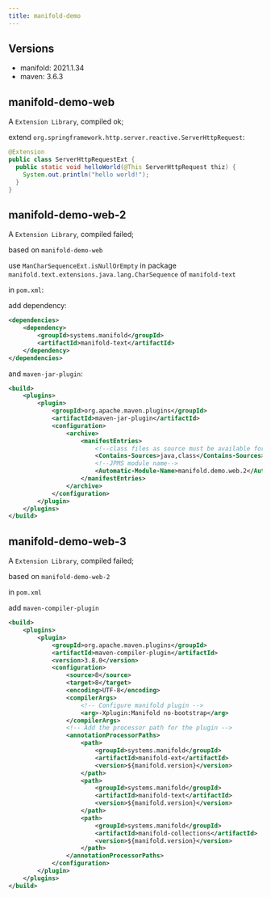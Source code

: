 ```yaml
---
title: manifold-demo
---
```


## Versions
- manifold: 2021.1.34
- maven: 3.6.3

## manifold-demo-web
A `Extension Library`, compiled ok;

extend `org.springframework.http.server.reactive.ServerHttpRequest`:
```java
@Extension
public class ServerHttpRequestExt {
  public static void helloWorld(@This ServerHttpRequest thiz) {
    System.out.println("hello world!");
  }
}
```

## manifold-demo-web-2
A `Extension Library`, compiled failed;

based on `manifold-demo-web`

use `ManCharSequenceExt.isNullOrEmpty` in package `manifold.text.extensions.java.lang.CharSequence` of `manifold-text`

in `pom.xml`:

add dependency:
```xml
<dependencies>
    <dependency>
        <groupId>systems.manifold</groupId>
        <artifactId>manifold-text</artifactId>
    </dependency>
</dependencies>
```

and `maven-jar-plugin`:
```xml
<build>
    <plugins>
        <plugin>
            <groupId>org.apache.maven.plugins</groupId>
            <artifactId>maven-jar-plugin</artifactId>
            <configuration>
                <archive>
                    <manifestEntries>
                        <!--class files as source must be available for extension method classes-->
                        <Contains-Sources>java,class</Contains-Sources>
                        <!--JPMS module name-->
                        <Automatic-Module-Name>manifold.demo.web.2</Automatic-Module-Name>
                    </manifestEntries>
                </archive>
            </configuration>
        </plugin>
    </plugins>
</build>
```

## manifold-demo-web-3
A `Extension Library`, compiled failed;

based on `manifold-demo-web-2`

in `pom.xml`

add `maven-compiler-plugin`

```xml
<build>
    <plugins>
        <plugin>
            <groupId>org.apache.maven.plugins</groupId>
            <artifactId>maven-compiler-plugin</artifactId>
            <version>3.8.0</version>
            <configuration>
                <source>8</source>
                <target>8</target>
                <encoding>UTF-8</encoding>
                <compilerArgs>
                    <!-- Configure manifold plugin -->
                    <arg>-Xplugin:Manifold no-bootstrap</arg>
                </compilerArgs>
                <!-- Add the processor path for the plugin -->
                <annotationProcessorPaths>
                    <path>
                        <groupId>systems.manifold</groupId>
                        <artifactId>manifold-ext</artifactId>
                        <version>${manifold.version}</version>
                    </path>
                    <path>
                        <groupId>systems.manifold</groupId>
                        <artifactId>manifold-text</artifactId>
                        <version>${manifold.version}</version>
                    </path>
                    <path>
                        <groupId>systems.manifold</groupId>
                        <artifactId>manifold-collections</artifactId>
                        <version>${manifold.version}</version>
                    </path>
                </annotationProcessorPaths>
            </configuration>
        </plugin>
    </plugins>
</build>
```

